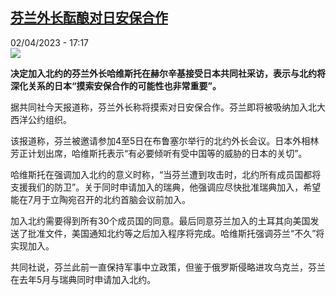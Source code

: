 <!--1680450302000-->
[芬兰外长酝酿对日安保合作](https://www.rfi.fr/cn/%E6%AC%A7%E6%B4%B2/20230402-%E8%8A%AC%E5%85%B0%E5%A4%96%E9%95%BF%E9%85%9D%E9%85%BF%E5%AF%B9%E6%97%A5%E5%AE%89%E4%BF%9D%E5%90%88%E4%BD%9C)
------

<div>02/04/2023 - 17:17</div><img src="https://s.rfi.fr/media/display/475a1302-6649-11ed-8c80-005056a90284/w:1280/p:16x9/2022-11-16T091637Z_1683421605_RC2WMX9HI23Z_RTRMADP_3_UKRAINE-CRISIS-POLAND-BLAST.JPG"><p><strong>决定加入北约的芬兰外长哈维斯托在赫尔辛基接受日本共同社采访，表示与北约将深化关系的日本“摸索安保合作的可能性也非常重要”。                    </strong></p><div><p>据共同社今天报道称，芬兰外长称将摸索对日安保合作。芬兰即将被吸纳加入北大西洋公约组织。</p><p>该报道称，芬兰被邀请参加4至5日在布鲁塞尔举行的北约外长会议。日本外相林芳正计划出席，哈维斯托表示“有必要倾听有受中国等的威胁的日本的关切”。</p><p>哈维斯托在强调加入北约的意义时称，“当芬兰遭到攻击时，北约所有成员国都将支援我们的防卫”。关于同时申请加入的瑞典，他强调应尽快批准瑞典加入，希望能在7月于立陶宛召开的北约首脑会议前加入。</p><p>加入北约需要得到所有30个成员国的同意。最后同意芬兰加入的土耳其向美国发送了批准文件，美国通知北约等之后加入程序将完成。哈维斯托强调芬兰“不久”将实现加入。</p><p>共同社说，芬兰此前一直保持军事中立政策，但鉴于俄罗斯侵略进攻乌克兰，芬兰在去年5月与瑞典同时申请加入北约。</p><div data-selfpromo-newsletter></div><div data-selfpromo-app></div></div>
